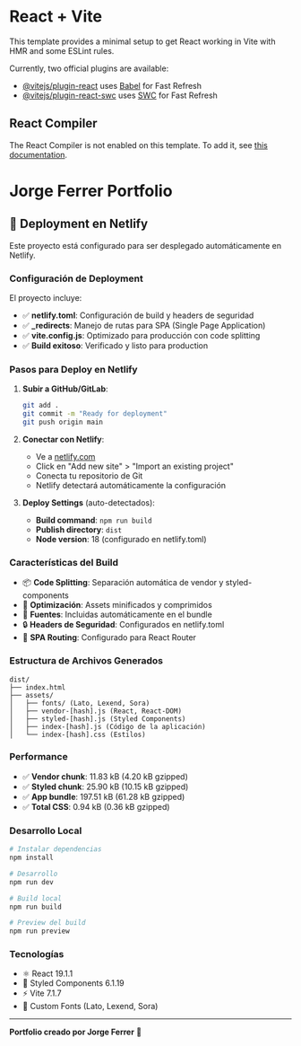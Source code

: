 # React + Vite

This template provides a minimal setup to get React working in Vite with HMR and some ESLint rules.

Currently, two official plugins are available:

- [@vitejs/plugin-react](https://github.com/vitejs/vite-plugin-react/blob/main/packages/plugin-react) uses [Babel](https://babeljs.io/) for Fast Refresh
- [@vitejs/plugin-react-swc](https://github.com/vitejs/vite-plugin-react/blob/main/packages/plugin-react-swc) uses [SWC](https://swc.rs/) for Fast Refresh

## React Compiler

The React Compiler is not enabled on this template. To add it, see [this documentation](https://react.dev/learn/react-compiler/installation).

# Jorge Ferrer Portfolio

## 🚀 Deployment en Netlify

Este proyecto está configurado para ser desplegado automáticamente en Netlify.

### Configuración de Deployment

El proyecto incluye:

- ✅ **netlify.toml**: Configuración de build y headers de seguridad
- ✅ **_redirects**: Manejo de rutas para SPA (Single Page Application)
- ✅ **vite.config.js**: Optimizado para producción con code splitting
- ✅ **Build exitoso**: Verificado y listo para production

### Pasos para Deploy en Netlify

1. **Subir a GitHub/GitLab**:
   ```bash
   git add .
   git commit -m "Ready for deployment"
   git push origin main
   ```

2. **Conectar con Netlify**:
   - Ve a [netlify.com](https://netlify.com)
   - Click en "Add new site" > "Import an existing project"
   - Conecta tu repositorio de Git
   - Netlify detectará automáticamente la configuración

3. **Deploy Settings** (auto-detectados):
   - **Build command**: `npm run build`
   - **Publish directory**: `dist`
   - **Node version**: 18 (configurado en netlify.toml)

### Características del Build

- 📦 **Code Splitting**: Separación automática de vendor y styled-components
- 🔧 **Optimización**: Assets minificados y comprimidos
- 🎨 **Fuentes**: Incluidas automáticamente en el bundle
- 🔒 **Headers de Seguridad**: Configurados en netlify.toml
- 📱 **SPA Routing**: Configurado para React Router

### Estructura de Archivos Generados

```
dist/
├── index.html
├── assets/
│   ├── fonts/ (Lato, Lexend, Sora)
│   ├── vendor-[hash].js (React, React-DOM)
│   ├── styled-[hash].js (Styled Components)
│   ├── index-[hash].js (Código de la aplicación)
│   └── index-[hash].css (Estilos)
```

### Performance

- ✅ **Vendor chunk**: 11.83 kB (4.20 kB gzipped)
- ✅ **Styled chunk**: 25.90 kB (10.15 kB gzipped)  
- ✅ **App bundle**: 197.51 kB (61.28 kB gzipped)
- ✅ **Total CSS**: 0.94 kB (0.36 kB gzipped)

### Desarrollo Local

```bash
# Instalar dependencias
npm install

# Desarrollo
npm run dev

# Build local
npm run build

# Preview del build
npm run preview
```

### Tecnologías

- ⚛️ React 19.1.1
- 💅 Styled Components 6.1.19
- ⚡ Vite 7.1.7
- 🎨 Custom Fonts (Lato, Lexend, Sora)

---

**Portfolio creado por Jorge Ferrer** 🚀

